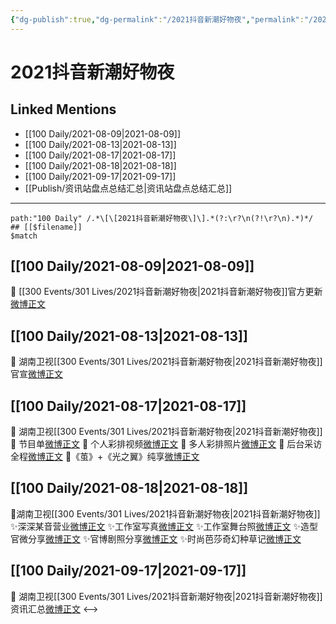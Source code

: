 ```yaml
---
{"dg-publish":true,"dg-permalink":"/2021抖音新潮好物夜","permalink":"/2021抖音新潮好物夜/","created":"2023-04-10T13:23:29.000+08:00","updated":"2023-04-10T16:07:21.000+08:00"}
---
```


# 2021抖音新潮好物夜

## Linked Mentions
- [[100 Daily/2021-08-09\|2021-08-09]]
- [[100 Daily/2021-08-13\|2021-08-13]]
- [[100 Daily/2021-08-17\|2021-08-17]]
- [[100 Daily/2021-08-18\|2021-08-18]]
- [[100 Daily/2021-09-17\|2021-09-17]]
- [[Publish/资讯站盘点总结汇总\|资讯站盘点总结汇总]]


---

```expander
path:"100 Daily" /.*\[\[2021抖音新潮好物夜\]\].*(?:\r?\n(?!\r?\n).*)*/
## [[$filename]]
$match
```
## [[100 Daily/2021-08-09\|2021-08-09]]
💫 [[300 Events/301 Lives/2021抖音新潮好物夜\|2021抖音新潮好物夜]]官方更新[微博正文](https://weibo.com/detail/4668251419710528)
## [[100 Daily/2021-08-13\|2021-08-13]]
🌟 湖南卫视[[300 Events/301 Lives/2021抖音新潮好物夜\|2021抖音新潮好物夜]]官宣[微博正文](https://m.weibo.cn/6466290670/4669697579029890)
## [[100 Daily/2021-08-17\|2021-08-17]]
🌟 湖南卫视[[300 Events/301 Lives/2021抖音新潮好物夜\|2021抖音新潮好物夜]]
💫 节目单[微博正文](https://m.weibo.cn/6466290670/4671237768610200)
💫 个人彩排视频[微博正文](https://m.weibo.cn/6466290670/4671128831002466)
💫 多人彩排照片[微博正文](https://m.weibo.cn/6466290670/4671252218511866)
💫 后台采访全程[微博正文](https://m.weibo.cn/6466290670/4671288591258506)
💫《茧》+《光之翼》纯享[微博正文](https://m.weibo.cn/6466290670/4671317486339393)
## [[100 Daily/2021-08-18\|2021-08-18]]
🌟湖南卫视[[300 Events/301 Lives/2021抖音新潮好物夜\|2021抖音新潮好物夜]]
✨深深某音营业[微博正文](https://m.weibo.cn/6466290670/4671577113493821)
✨工作室写真[微博正文](https://m.weibo.cn/6466290670/4671344765570445)
✨工作室舞台照[微博正文](https://m.weibo.cn/6466290670/4671501938984573)
✨造型官微分享[微博正文](https://m.weibo.cn/6466290670/4671494074667714)
✨官博剧照分享[微博正文](https://m.weibo.cn/6466290670/4671567097758908)
✨时尚芭莎奇幻种草记[微博正文](https://m.weibo.cn/6466290670/4671366743720516)
## [[100 Daily/2021-09-17\|2021-09-17]]
💫 湖南卫视[[300 Events/301 Lives/2021抖音新潮好物夜\|2021抖音新潮好物夜]] 资讯汇总[微博正文](https://m.weibo.cn/6466290670/4682514637000258)
<-->